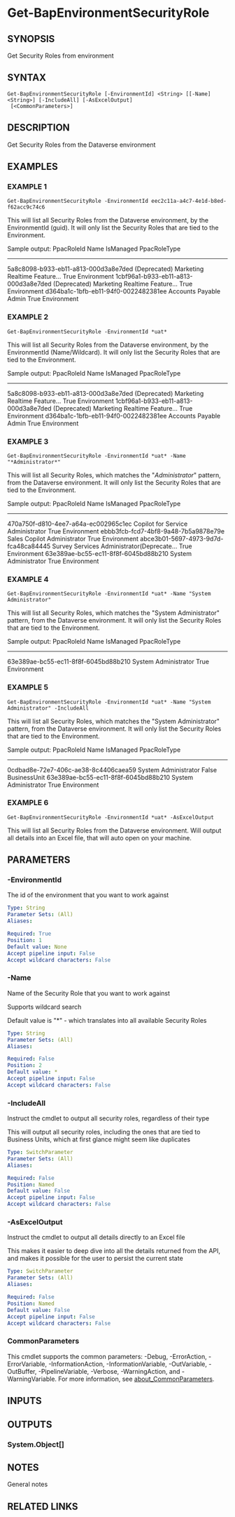﻿---
external help file: d365bap.tools-help.xml
Module Name: d365bap.tools
online version:
schema: 2.0.0
---

# Get-BapEnvironmentSecurityRole

## SYNOPSIS
Get Security Roles from environment

## SYNTAX

```
Get-BapEnvironmentSecurityRole [-EnvironmentId] <String> [[-Name] <String>] [-IncludeAll] [-AsExcelOutput]
 [<CommonParameters>]
```

## DESCRIPTION
Get Security Roles from the Dataverse environment

## EXAMPLES

### EXAMPLE 1
```
Get-BapEnvironmentSecurityRole -EnvironmentId eec2c11a-a4c7-4e1d-b8ed-f62acc9c74c6
```

This will list all Security Roles from the Dataverse environment, by the EnvironmentId (guid).
It will only list the Security Roles that are tied to the Environment.

Sample output:
PpacRoleId                           Name                                     IsManaged PpacRoleType
----------                           ----                                     --------- ------------
5a8c8098-b933-eb11-a813-000d3a8e7ded (Deprecated) Marketing Realtime Feature… True      Environment
1cbf96a1-b933-eb11-a813-000d3a8e7ded (Deprecated) Marketing Realtime Feature… True      Environment
d364ba1c-1bfb-eb11-94f0-0022482381ee Accounts Payable Admin                   True      Environment

### EXAMPLE 2
```
Get-BapEnvironmentSecurityRole -EnvironmentId *uat*
```

This will list all Security Roles from the Dataverse environment, by the EnvironmentId (Name/Wildcard).
It will only list the Security Roles that are tied to the Environment.

Sample output:
PpacRoleId                           Name                                     IsManaged PpacRoleType
----------                           ----                                     --------- ------------
5a8c8098-b933-eb11-a813-000d3a8e7ded (Deprecated) Marketing Realtime Feature… True      Environment
1cbf96a1-b933-eb11-a813-000d3a8e7ded (Deprecated) Marketing Realtime Feature… True      Environment
d364ba1c-1bfb-eb11-94f0-0022482381ee Accounts Payable Admin                   True      Environment

### EXAMPLE 3
```
Get-BapEnvironmentSecurityRole -EnvironmentId *uat* -Name "*Administrator*"
```

This will list all Security Roles, which matches the "*Administrator*" pattern, from the Dataverse environment.
It will only list the Security Roles that are tied to the Environment.

Sample output:
PpacRoleId                           Name                                     IsManaged PpacRoleType
----------                           ----                                     --------- ------------
470a750f-d810-4ee7-a64a-ec002965c1ec Copilot for Service Administrator        True      Environment
ebbb3fcb-fcd7-4bf8-9a48-7b5a9878e79e Sales Copilot Administrator              True      Environment
abce3b01-5697-4973-9d7d-fca48ca84445 Survey Services Administrator(Deprecate… True      Environment
63e389ae-bc55-ec11-8f8f-6045bd88b210 System Administrator                     True      Environment

### EXAMPLE 4
```
Get-BapEnvironmentSecurityRole -EnvironmentId *uat* -Name "System Administrator"
```

This will list all Security Roles, which matches the "System Administrator" pattern, from the Dataverse environment.
It will only list the Security Roles that are tied to the Environment.

Sample output:
PpacRoleId                           Name                                     IsManaged PpacRoleType
----------                           ----                                     --------- ------------
63e389ae-bc55-ec11-8f8f-6045bd88b210 System Administrator                     True      Environment

### EXAMPLE 5
```
Get-BapEnvironmentSecurityRole -EnvironmentId *uat* -Name "System Administrator" -IncludeAll
```

This will list all Security Roles, which matches the "System Administrator" pattern, from the Dataverse environment.
It will only list the Security Roles that are tied to the Environment.

Sample output:
PpacRoleId                           Name                                     IsManaged PpacRoleType
----------                           ----                                     --------- ------------
0cdbad8e-72e7-406c-ae38-8c4406caea59 System Administrator                     False     BusinessUnit
63e389ae-bc55-ec11-8f8f-6045bd88b210 System Administrator                     True      Environment

### EXAMPLE 6
```
Get-BapEnvironmentSecurityRole -EnvironmentId *uat* -AsExcelOutput
```

This will list all Security Roles from the Dataverse environment.
Will output all details into an Excel file, that will auto open on your machine.

## PARAMETERS

### -EnvironmentId
The id of the environment that you want to work against

```yaml
Type: String
Parameter Sets: (All)
Aliases:

Required: True
Position: 1
Default value: None
Accept pipeline input: False
Accept wildcard characters: False
```

### -Name
Name of the Security Role that you want to work against

Supports wildcard search

Default value is "*" - which translates into all available Security Roles

```yaml
Type: String
Parameter Sets: (All)
Aliases:

Required: False
Position: 2
Default value: *
Accept pipeline input: False
Accept wildcard characters: False
```

### -IncludeAll
Instruct the cmdlet to output all security roles, regardless of their type

This will output all security roles, including the ones that are tied to Business Units, which at first glance might seem like duplicates

```yaml
Type: SwitchParameter
Parameter Sets: (All)
Aliases:

Required: False
Position: Named
Default value: False
Accept pipeline input: False
Accept wildcard characters: False
```

### -AsExcelOutput
Instruct the cmdlet to output all details directly to an Excel file

This makes it easier to deep dive into all the details returned from the API, and makes it possible for the user to persist the current state

```yaml
Type: SwitchParameter
Parameter Sets: (All)
Aliases:

Required: False
Position: Named
Default value: False
Accept pipeline input: False
Accept wildcard characters: False
```

### CommonParameters
This cmdlet supports the common parameters: -Debug, -ErrorAction, -ErrorVariable, -InformationAction, -InformationVariable, -OutVariable, -OutBuffer, -PipelineVariable, -Verbose, -WarningAction, and -WarningVariable. For more information, see [about_CommonParameters](http://go.microsoft.com/fwlink/?LinkID=113216).

## INPUTS

## OUTPUTS

### System.Object[]
## NOTES
General notes

## RELATED LINKS
